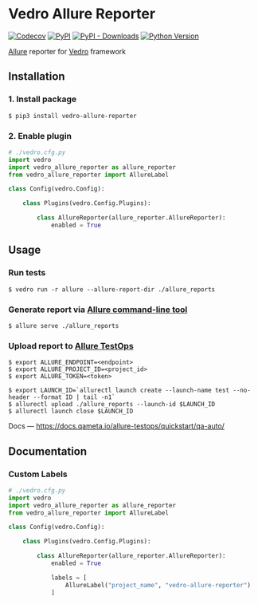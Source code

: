 # Vedro Allure Reporter

[![Codecov](https://img.shields.io/codecov/c/github/nikitanovosibirsk/vedro-allure-reporter/master.svg?style=flat-square)](https://codecov.io/gh/nikitanovosibirsk/vedro-allure-reporter)
[![PyPI](https://img.shields.io/pypi/v/vedro-allure-reporter.svg?style=flat-square)](https://pypi.python.org/pypi/vedro-allure-reporter/)
[![PyPI - Downloads](https://img.shields.io/pypi/dm/vedro-allure-reporter?style=flat-square)](https://pypi.python.org/pypi/vedro-allure-reporter/)
[![Python Version](https://img.shields.io/pypi/pyversions/vedro-allure-reporter.svg?style=flat-square)](https://pypi.python.org/pypi/vedro-allure-reporter/)

[Allure](https://docs.qameta.io/allure/) reporter for [Vedro](https://github.com/nikitanovosibirsk/vedro) framework

## Installation

### 1. Install package

```shell
$ pip3 install vedro-allure-reporter
```

### 2. Enable plugin

```python
# ./vedro.cfg.py
import vedro
import vedro_allure_reporter as allure_reporter
from vedro_allure_reporter import AllureLabel

class Config(vedro.Config):

    class Plugins(vedro.Config.Plugins):

        class AllureReporter(allure_reporter.AllureReporter):
            enabled = True
```

## Usage

### Run tests

```shell
$ vedro run -r allure --allure-report-dir ./allure_reports
```

### Generate report via [Allure command-line tool](https://docs.qameta.io/allure/#_installing_a_commandline)

```shell
$ allure serve ./allure_reports
```

### Upload report to [Allure TestOps](https://docs.qameta.io/allure-testops/)

```shell
$ export ALLURE_ENDPOINT=<endpoint>
$ export ALLURE_PROJECT_ID=<project_id>
$ export ALLURE_TOKEN=<token>

$ export LAUNCH_ID=`allurectl launch create --launch-name test --no-header --format ID | tail -n1`
$ allurectl upload ./allure_reports --launch-id $LAUNCH_ID
$ allurectl launch close $LAUNCH_ID
```

Docs — https://docs.qameta.io/allure-testops/quickstart/qa-auto/

## Documentation

### Custom Labels

```python
# ./vedro.cfg.py
import vedro
import vedro_allure_reporter as allure_reporter
from vedro_allure_reporter import AllureLabel

class Config(vedro.Config):

    class Plugins(vedro.Config.Plugins):

        class AllureReporter(allure_reporter.AllureReporter):
            enabled = True

            labels = [
                AllureLabel("project_name", "vedro-allure-reporter")
            ]
```
